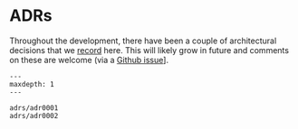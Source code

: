 # ADRs

Throughout the development, there have been a couple of architectural decisions that we [record](https://adr.github.io) here. 
This will likely grow in future and comments on these are welcome (via a [Github issue](https://github.com/easyScience/EasyReflectometryApp/issues/new)].

```{toctree}
---
maxdepth: 1
---

adrs/adr0001
adrs/adr0002
```